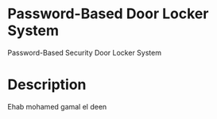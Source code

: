# Password-Based Door Locker System
Password-Based Security Door Locker System
# Description
Ehab mohamed gamal el deen
